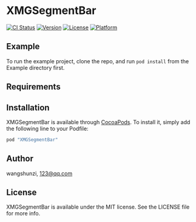 # XMGSegmentBar

[![CI Status](http://img.shields.io/travis/wangshunzi/XMGSegmentBar.svg?style=flat)](https://travis-ci.org/wangshunzi/XMGSegmentBar)
[![Version](https://img.shields.io/cocoapods/v/XMGSegmentBar.svg?style=flat)](http://cocoapods.org/pods/XMGSegmentBar)
[![License](https://img.shields.io/cocoapods/l/XMGSegmentBar.svg?style=flat)](http://cocoapods.org/pods/XMGSegmentBar)
[![Platform](https://img.shields.io/cocoapods/p/XMGSegmentBar.svg?style=flat)](http://cocoapods.org/pods/XMGSegmentBar)

## Example

To run the example project, clone the repo, and run `pod install` from the Example directory first.

## Requirements

## Installation

XMGSegmentBar is available through [CocoaPods](http://cocoapods.org). To install
it, simply add the following line to your Podfile:

```ruby
pod "XMGSegmentBar"
```

## Author

wangshunzi, 123@qq.com

## License

XMGSegmentBar is available under the MIT license. See the LICENSE file for more info.

